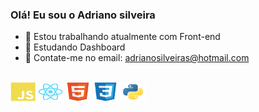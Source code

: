 ### Olá! Eu sou o Adriano silveira

- 🔭 Estou trabalhando atualmente com Front-end
- 🌱 Estudando Dashboard
- 💬 Contate-me no email: adrianosilveiras@hotmail.com 


<div style="display: inline_block"><br>
  <img align="center" alt="Jass-Js" height="30" width="40" src="https://raw.githubusercontent.com/devicons/devicon/master/icons/javascript/javascript-plain.svg">
  <img align="center" alt="Jass-React" height="30" width="40" src="https://raw.githubusercontent.com/devicons/devicon/master/icons/react/react-original.svg">
  <img align="center" alt="Jass-HTML" height="30" width="40" src="https://raw.githubusercontent.com/devicons/devicon/master/icons/html5/html5-original.svg">
  <img align="center" alt="Jass-CSS" height="30" width="40" src="https://raw.githubusercontent.com/devicons/devicon/master/icons/css3/css3-original.svg">
  <img align="center" alt="Jass-Python" height="30" width="40" src="https://raw.githubusercontent.com/devicons/devicon/master/icons/python/python-original.svg">
</div>
